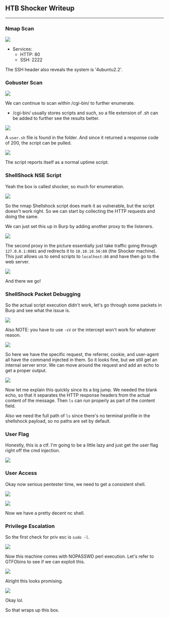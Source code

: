 ## HTB Shocker Writeup
---



### Nmap Scan

![](/docs/images/shocker/shocker1.png)

- Services: 
    - HTTP: 80
    - SSH: 2222

The SSH header also reveals the system is '4ubuntu2.2'.



### Gobuster Scan

![](/docs/images/shocker/shocker9.png)

We can continue to scan within /cgi-bin/ to further enumerate.
- /cgi-bin/ usually stores scripts and such, so a file extension of .sh can be added to further see the results better.

![](/docs/images/shocker/shocker10.png)

A `user.sh` file is found in the folder. And since it returned a response code of 200, the script can be pulled.


![](/docs/images/shocker/shocker11.png)

The script reports itself as a normal uptime script.




### ShellShock NSE Script

Yeah the box is called shocker, so much for enumeration.


![](/docs/images/shocker/shocker12.png)

So the nmap Shellshock script does mark it as vulnerable, but the script doesn't work right. So we can start by collecting the HTTP requests and doing the same.


We can just set this up in Burp by adding another proxy to the listeners.

![](/docs/images/shocker/shocker13.png)

The second proxy in the picture essentially just take traffic going through `127.0.0.1:8081` and redirects it to `10.10.10.56:80` (the Shocker machine). This just allows us to send scripts to `localhost:80` and have then go to the web server. 


![](/docs/images/shocker/shocker14.png)

And there we go!


### ShellShock Packet Debugging

So the actual script execution didn't work, let's go through some packets in Burp and see what the issue is.


![](/docs/images/shocker/shocker15.png)

Also NOTE: you have to use `-sV` or the intercept won't work for whatever reason.


![](/docs/images/shocker/shocker16.png)

So here we have the specific request, the referrer, cookie, and user-agent all have the command injected in them. So it looks fine, but we still get an internal server error. We can move around the request and add an echo to get a proper output. 

![](/docs/images/shocker/shocker2.png)


Now let me explain this quickly since its a big jump. We needed the blank echo, so that it separates the HTTP response headers from the actual content of the message. Then `ls` can run properly as part of the content field.

Also we need the full path of `ls` since there's no terminal profile in the shellshock payload, so no paths are set by default.


### User Flag

Honestly, this is a ctf. I'm going to be a little lazy and just get the user flag right off the cmd injection. 

![](/docs/images/shocker/shocker3.png)


### User Access

Okay now serious pentester time, we need to get a consistent shell. 

![](/docs/images/shocker/shocker4.png)

![](/docs/images/shocker/shocker5.png)

Now we have a pretty decent nc shell. 


### Privilege Escalation

So the first check for priv esc is `sudo -l`.

![](/docs/images/shocker/shocker6.png)

Now this machine comes with NOPASSWD perl execution. Let's refer to GTFObins to see if we can exploit this.

![](/docs/images/shocker/shocker7.png)

Alright this looks promising.

![](/docs/images/shocker/shocker8.png)

Okay lol.

So that wraps up this box.